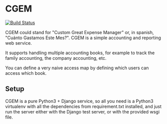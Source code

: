 CGEM
====

[![Build Status](https://travis-ci.org/nessita/cgem.svg?branch=master)](https://travis-ci.org/nessita/cgem)

CGEM could stand for "Custom Great Expense Manager" or, in spanish, "Cuánto
Gastamos Este Mes?". CGEM is a simple accounting and reporting web service.

It supports handling multiple accounting books, for example to track the family
accounting, the company accounting, etc.

You can define a very naive access map by defining which users can access which
book.

Setup
-----

CGEM is a pure Python3 + Django service, so all you need is a Python3 virtualenv
with all the dependencies from requirement.txt installed, and just run the
server either with the Django test server, or with the provided wsgi file.
